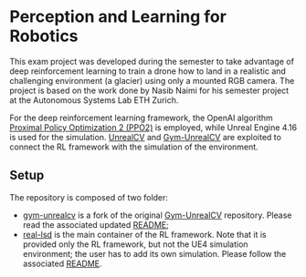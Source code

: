 # Perception and Learning for Robotics

This exam project was developed during the semester to take advantage of deep reinforcement learning to train a drone how to land in a realistic and challenging environment (a glacier) using only a mounted RGB camera. The project is based on the work done by Nasib Naimi for his semester project at the Autonomous Systems Lab ETH Zurich.  
  
For the deep reinforcement learning framework, the OpenAI algorithm [Proximal Policy Optimization 2 (PPO2)](https://openai.com/blog/openai-baselines-ppo/) is employed, while Unreal Engine 4.16 is used for the simulation. [UnrealCV](https://unrealcv.org/) and [Gym-UnrealCV](https://github.com/zfw1226/gym-unrealcv) are exploited to connect the RL framework with the simulation of the environment. 

## Setup

The repository is composed of two folder: 
* [gym-unrealcv](gym-unrealcv) is a fork of the original [Gym-UnrealCV](https://github.com/zfw1226/gym-unrealcv) repository. Please read the associated updated [README](https://github.com/zfw1226/gym-unrealcv/blob/v1.0/README.md);
* [real-lsd](real-lsd) is the main container of the RL framework. Note that it is provided only the RL framework, but not the UE4 simulation environment; the user has to add its own simulation. Please follow the associated [README](real-lsd/README.md).

